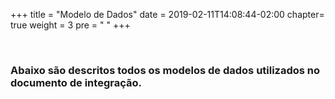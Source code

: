 ﻿+++
title = "Modelo de Dados"
date =  2019-02-11T14:08:44-02:00
chapter= true
weight = 3
pre = "<i class='fas fa-angle-double-right'></i> "
+++

<br> 

### Abaixo são descritos todos os modelos de dados utilizados no documento de integração.